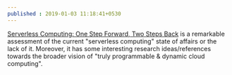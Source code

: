 ```yaml
---
published : 2019-01-03 11:18:41+0530
---
```



[Serverless Computing: One Step Forward, Two Steps Back](https://arxiv.org/pdf/1812.03651.pdf) is a remarkable assessment of the current "serverless computing" state of affairs or the lack of it. Moreover, it has some interesting research ideas/references towards the broader vision of "truly programmable & dynamic cloud computing".

